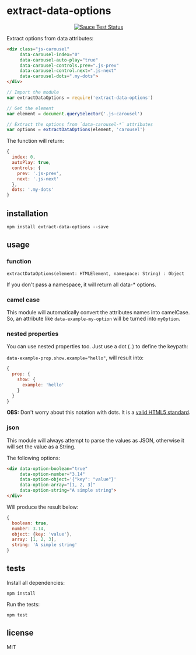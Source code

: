 # extract-data-options

<p align="center">
  <a href="https://saucelabs.com/u/extactdataoptions">
    <img src="https://saucelabs.com/browser-matrix/extactdataoptions.svg" alt="Sauce Test Status">
  </a>
</p>

Extract options from data attributes:

```html
<div class="js-carousel"
     data-carousel-index="0"
     data-carousel-auto-play="true"
     data-carousel-controls.prev=".js-prev"
     data-carousel-control.next=".js-next"
     data-carousel-dots=".my-dots">
</div>
```

```js
// Import the module
var extractDataOptions = require('extract-data-options')

// Get the element
var element = document.querySelector('.js-carousel')

// Extract the options from `data-carousel-*` attributes
var options = extractDataOptions(element, 'carousel')
```

The function will return:

```js
{
  index: 0,
  autoPlay: true,
  controls: {
    prev: '.js-prev',
    next: '.js-next'
  },
  dots: '.my-dots'
}
```

## installation

`npm install extract-data-options --save`

## usage

### function

`extractDataOptions(element: HTMLElement, namespace: String) : Object`

If you don't pass a namespace, it will return all data-* options.

### camel case

This module will automatically convert the attributes names into camelCase. So, an attribute like `data-example-my-option` will be turned into `myOption`.

### nested properties

You can use nested properties too. Just use a dot (`.`) to define the keypath:

`data-example-prop.show.example="hello"`, will result into:

```js
{
  prop: {
    show: {
      example: 'hello'
    }
  }
}
```

**OBS:** Don't worry about this notation with dots. It is a [valid HTML5 standard](https://www.w3.org/TR/html/syntax.html#elements-attributes).

### json

This module will always attempt to parse the values as JSON, otherwise it will set the value as a String.

The following options:

```html
<div data-option-boolean="true"
     data-option-number="3.14"
     data-option-object='{"key": "value"}'
     data-option-array="[1, 2, 3]"
     data-option-string="A simple string">
</div>
```

Will produce the result below:

```js
{
  boolean: true,
  number: 3.14,
  object: {key: 'value'},
  array: [1, 2, 3],
  string: 'A simple string'
}
```

## tests

Install all dependencies:

`npm install`

Run the tests:

`npm test`

## license

MIT
